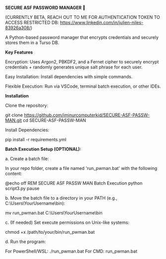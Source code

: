 __________________SECURE ASF PASSWORD MANAGER 🔐__________________

(CURRENTLY BETA, REACH OUT TO ME FOR AUTHENTICATION TOKEN TO ACCESS RESTRICTED DB: https://www.linkedin.com/in/julien-niles-83926a308/)

A Python-based password manager that encrypts credentials and securely stores them in a Turso DB.

__________________Key Features__________________

Encryption: Uses Argon2, PBKDF2, and a Fernet cipher to securely encrypt credentials + randomly generates unique salt phrase for each user.

Easy Installation: Install dependencies with simple commands.

Flexible Execution: Run via VSCode, terminal batch execution, or other IDEs.

__________________Installation__________________

Clone the repository:

git clone https://github.com/iminurcomputerkid/SECURE-ASF-PASSW-MAN.git
cd SECURE-ASF-PASSW-MAN

Install Dependencies:

pip install -r requirements.yml

__________________Batch Execution Setup (OPTIONAL):__________________

a. Create a batch file:

In your repo folder, create a file named 'run_pwman.bat' with the following content:

@echo off
REM SECURE ASF PASSW MAN Batch Execution
python script3.py
pause

b. Move the batch file to a directory in your PATH (e.g., C:\Users\YourUsername\bin):

mv run_pwman.bat C:\Users\YourUsername\bin

c. (If needed) Set execute permissions on Unix-like systems:

chmod +x /path/to/your/bin/run_pwman.bat

d. Run the program:

For PowerShell/WSL: ./run_pwman.bat
For CMD: run_pwman.bat

